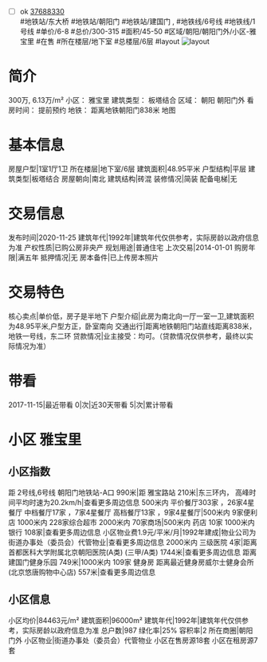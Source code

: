- [ ] ok [37688330](https://bj.5i5j.com/ershoufang/37688330.html)  
 #地铁站/东大桥 #地铁站/朝阳门 #地铁站/建国门 ,  #地铁线/6号线 #地铁线/1号线
#单价/6-8 #总价/300-315 #面积/45-50   #区域/朝阳/朝阳门外/小区-雅宝里 #在售 #所在楼层/地下室 #总楼层/6层 #layout 
![layout](http://image16.5i5j.com/erp/house/3768/37688330/huxing/kfpeeadj59d88b19.jpg_P5.jpg) 
# 简介 
 300万,  6.13万/m² 
小区： 雅宝里
建筑类型： 板塔结合
区域： 朝阳 朝阳门外
看房时间： 提前预约
地铁： 距离地铁朝阳门838米 地图
# 基本信息 
 房屋户型|1室1厅1卫
所在楼层|地下室/6层
建筑面积|48.95平米
户型结构|平层
建筑类型|板塔结合
房屋朝向|南北
建筑结构|砖混
装修情况|简装
配备电梯|无
# 交易信息 
 发布时间|2020-11-25
建筑年代|1992年|建筑年代仅供参考，实际房龄以政府信息为准
产权性质|已购公房非央产
规划用途|普通住宅
上次交易|2014-01-01
购房年限|满五年
抵押情况|无
房本备件|已上传房本照片
# 交易特色 
 核心卖点|单价低，房子是半地下
户型介绍|此房为南北向一厅一室一卫,建筑面积为48.95平米,户型方正，卧室南向
交通出行|距离地铁朝阳门站直线距离838米，地铁一号线，东二环
贷款情况|业主接受：均可。（贷款情况仅供参考，最终以实际情况为准）
# 带看 
 2017-11-15|最近带看	 0|次|近30天带看	 5|次|累计带看
# 小区 雅宝里
## 小区指数 
 距 2号线,6号线 朝阳门地铁站-A口 990米|距 雅宝路站 210米|东三环内， 高峰时间平均时速为20.2km/h|查看更多周边信息
500米内 平价餐厅303家 ，26家4星餐厅
中档餐厅17家 ，7家4星餐厅
高档餐厅13家 ，9家4星餐厅|500米内 9家便利店
1000米内 228家综合超市
2000米内 70家商场|500米内 药店 10家
1000米内 银行 108家|查看更多周边信息
小区物业费1.9元/平米/月|1992年建成|物业公司为街道办事处（委员会）代管物业|查看更多周边信息
2000米内 三级医院 4家|距离 首都医科大学附属北京朝阳医院(A类) (三甲/A类) 1744米|查看更多周边信息
距离 建国门健身乐园 749米|1000米内 109家 健身房
距离最近健身房威尔士健身会所(北京悠唐购物中心店) 557米|查看更多周边信息
## 小区信息 
 小区均价|84463元/m²
建筑面积|96000m²
建筑年代|1992年|建筑年代仅供参考，实际房龄以政府信息为准
总户数|987
绿化率|25%
容积率|2
所在商圈|朝阳门外
小区物业|街道办事处（委员会）代管物业
小区在售房源18套
小区在租房源7套
